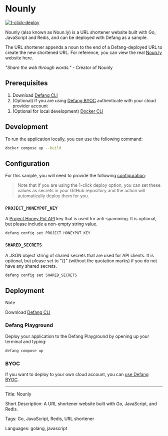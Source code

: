 # Nounly

[![1-click-deploy](https://defang.io/deploy-with-defang.png)](https://portal.defang.dev/redirect?url=https%3A%2F%2Fgithub.com%2Fnew%3Ftemplate_name%3Dsample-nounly-template%26template_owner%3DDefangSamples)

Nounly (also known as Noun.ly) is a URL shortener website built with Go, JavaScript and Redis, and can be deployed with Defang as a sample.

The URL shortener appends a noun to the end of a Defang-deployed URL to create the new shortened URL. For reference, you can view the real [Noun.ly](https://noun.ly/) website here.

_"Share the web through words."_ - Creator of Nounly

## Prerequisites

1. Download [Defang CLI](https://github.com/DefangLabs/defang)
2. (Optional) If you are using [Defang BYOC](https://docs.defang.io/docs/concepts/defang-byoc) authenticate with your cloud provider account
3. (Optional for local development) [Docker CLI](https://docs.docker.com/engine/install/)

## Development

To run the application locally, you can use the following command:

```bash
docker compose up --build
```

## Configuration

For this sample, you will need to provide the following [configuration](https://docs.defang.io/docs/concepts/configuration):

> Note that if you are using the 1-click deploy option, you can set these values as secrets in your GitHub repository and the action will automatically deploy them for you.

### `PROJECT_HONEYPOT_KEY`

A [Project Honey Pot API](https://www.projecthoneypot.org/index.php) key that is used for anti-spamming. It is optional, but please include a non-empty string value.

```bash
defang config set PROJECT_HONEYPOT_KEY
```

### `SHARED_SECRETS`

A JSON object string of shared secrets that are used for API clients. It is optional, but please set to "{}" (without the quotation marks) if you do not have any shared secrets.

```bash
defang config set SHARED_SECRETS
```

## Deployment

> [!NOTE]
> Download [Defang CLI](https://github.com/DefangLabs/defang)

### Defang Playground

Deploy your application to the Defang Playground by opening up your terminal and typing:

```bash
defang compose up
```

### BYOC

If you want to deploy to your own cloud account, you can [use Defang BYOC](https://docs.defang.io/docs/tutorials/deploy-to-your-cloud).

---

Title: Nounly

Short Description: A URL shortener website built with Go, JavaScript, and Redis.

Tags: Go, JavaScript, Redis, URL shortener

Languages: golang, javascript
